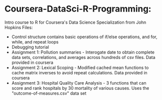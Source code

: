# Coursera-DataSci-R-Programming:
Intro course to R for Coursera's Data Science Specialization from John Hopkins 
Files:
- Control structure contains basic operations of if/else operations, and for, while, and repeat loops
- Debugging tutorial
- Assignment 1: Pollution summaries - Interogate date to obtain complete data sets, correlations, and averages across hundreds of csv files. Data provided in coursera
- Assignment 2: Lexical Scoping - Modified cached mean functions to cache matrix inverses to avoid repeat calculations. Data provided in coursera
- Assignment 3: Hospital Quality Care Analysis - 3 functions that can score and rank hospitals by 30 mortality of various causes. Uses the "outcome-of-measures.csv" data set
